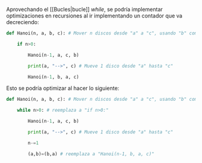 
Aprovechando el [[Bucles|bucle]] *while*, se podría implementar optimizaciones en recursiones al ir implementando un contador que va decreciendo: 

```Python
def Hanoi(n, a, b, c): # Mover n discos desde "a" a "c", usando "b" como auxiliar

	if n>0:

		Hanoi(n-1, a, c, b)

		print(a, "-->", c) # Mueve 1 disco desde "a" hasta "c"

		Hanoi(n-1, b, a, c)
```

Esto se podría optimizar al hacer lo siguiente: 

```Python 
def Hanoi(n, a, b, c): # Mover n discos desde "a" a "c", usando "b" como auxiliar

	while n>0: # reemplaza a "if n>0:"

		Hanoi(n-1, a, c, b)

		print(a, "-->", c) # Mueve 1 disco desde "a" hasta "c"

		n-=1

		(a,b)=(b,a) # reemplaza a "Hanoi(n-1, b, a, c)"
```


